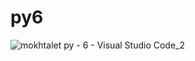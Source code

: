 # py6 
![mokhtalet py - 6 - Visual Studio Code_2](https://user-images.githubusercontent.com/12674810/165744316-b4964bbe-ebd5-47be-b1e5-67390172a223.jpg)
